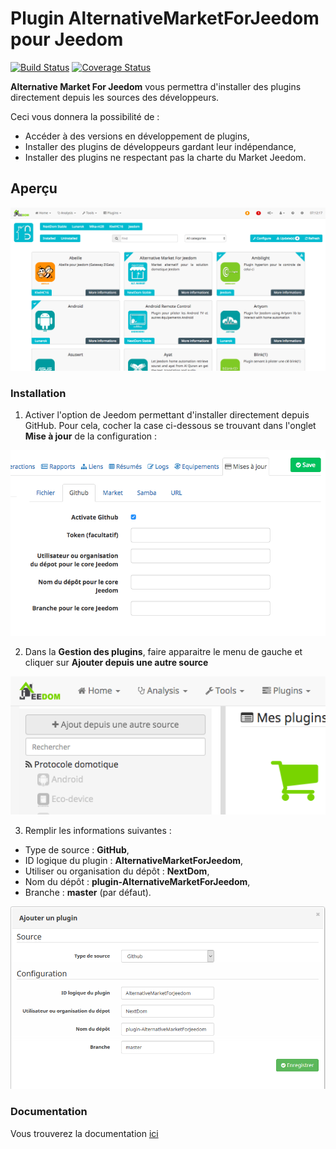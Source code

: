 # Plugin AlternativeMarketForJeedom pour Jeedom

[![Build Status](https://travis-ci.org/NextDom/plugin-AlternativeMarketForJeedom.svg?branch=master)](https://travis-ci.org/NextDom/plugin-AlternativeMarketForJeedom) [![Coverage Status](https://coveralls.io/repos/github/NextDom/plugin-AlternativeMarketForJeedom/badge.svg?branch=master)](https://coveralls.io/github/NextDom/plugin-AlternativeMarketForJeedom?branch=master)

__Alternative Market For Jeedom__ vous permettra d'installer des plugins directement depuis les sources des développeurs.

Ceci vous donnera la possibilité de : 
* Accéder à des versions en développement de plugins,
* Installer des plugins de développeurs gardant leur indépendance,
* Installer des plugins ne respectant pas la charte du Market Jeedom.

## Aperçu

![screenshot1](docs/images/screenshot1.png)

### Installation

1. Activer l'option de Jeedom permettant d'installer directement depuis GitHub. Pour cela, cocher la case ci-dessous se trouvant dans l'onglet __Mise à jour__ de la configuration : 

![How to install 1](docs/images/HowToInstall1.png)

2. Dans la __Gestion des plugins__, faire apparaitre le menu de gauche et cliquer sur __Ajouter depuis une autre source__

![How to install 2](docs/images/HowToInstall2.png)

3. Remplir les informations suivantes : 
* Type de source : __GitHub__,
* ID logique du plugin : __AlternativeMarketForJeedom__,
* Utiliser ou organisation du dépôt : __NextDom__,
* Nom du dépôt : __plugin-AlternativeMarketForJeedom__,
* Branche : __master__ (par défaut).

![How to install 3](docs/images/HowToInstall3.png)

### Documentation

Vous trouverez la documentation [ici](https://nextdom.github.io/plugin-AlternativeMarketForJeedom/fr_FR/)
